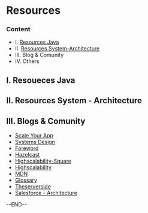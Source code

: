 # Resources

### Content

- I. [Resources Java](https://github.com/lethanhsang123/My-Documents/blob/main/Java-Spring/resource.md)
- II. [Resources System-Architecture](https://github.com/lethanhsang123/My-Documents/blob/main/System/resource.md)
- III. Blog & Comunity
- IV. Others


## I. Resoueces Java

## II. Resources System - Architecture

## III. Blogs & Comunity

- [Scale Your App](https://scaleyourapp.com/)
- [Systems Design](https://systemdesign.one/)
- [Foreword](https://csdiy.wiki/en/)
- [Hazelcast](https://hazelcast.com/)
- [Highscalability-Square](http://highscalability.squarespace.com/)
- [Highscalability](https://highscalability.com/)
- [MDN](https://developer.mozilla.org/en-US/)
- [Glossary](https://www.f5.com/glossary)
- [Theserverside](https://www.theserverside.com/)
- [Salesforce - Architecture](https://architect.salesforce.com/)
  
--END--



